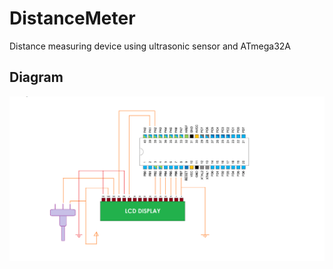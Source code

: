 # DistanceMeter
Distance measuring device using ultrasonic sensor and ATmega32A
## Diagram
![Breadboard Setup](Breadboard%20Setup.png)
